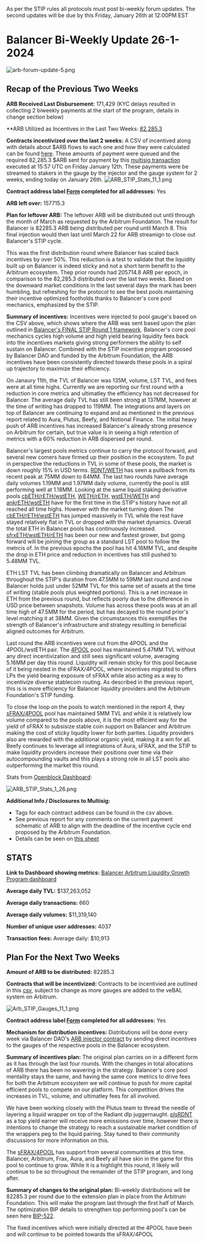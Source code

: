 As per the STIP rules all protocols must post bi-weekly forum updates. The second updates will be due by this Friday, January 26th at 12:00PM EST

# Balancer Bi-Weekly Update 26-1-2024
![arb-forum-update-5.png](arb-forum-update-5.png)
## Recap of the Previous Two Weeks


**ARB Received Last Disbursement:** 171,429 (KYC delays resulted in collecting 2 biweekly payments at the start of the program, details in change section below)

**ARB Utilized as Incentives in the Last Two Weeks: [82,285.3](https://arbiscan.io/tx/0x375301a47e9796c8be254b3afb073ad3a5414f355867971de37b86f8ba37f0c1)

**Contracts incentivized over the last 2 weeks:** A CSV of incentived along with details about $ARB flows to each one and how they were calculated can be found [here](https://github.com/BalancerMaxis/STIP_automation/blob/9c0791acfec184c114f840444bb1c4d183c9cbf4/output/dao_grant_2023-12-28_2024-01-11.csv).
These amounts of payment were queued and the required 82,285.3 $ARB sent for payment by this [multisig transaction](https://app.onchainden.com/safes/arb1:0xb6BfF54589f269E248f99D5956f1fDD5b014D50e/transactions/0x068bd0f58720eb6a57167df5ce7f8e0a4a9cc16bccd25df2fea13fd75c207322) executed at 15:57 UTC on Friday January 12th.
These payments were be streamed to stakers in the gauge by the injector and the gauge system for 2 weeks, ending today on January 26th.
![ARB_STIP_Stats_11_1.png](ARB_STIP_Stats_11_1.png)


**Contract address label [Form](https://docs.google.com/forms/d/e/1FAIpQLSd2AYnjAaQjVOLtvemZpsWoN5sTJEJ8dLqdRDExTBQv_SUeug/viewform) completed for all addresses:** Yes

**ARB left over:** 157715.3

**Plan for leftover ARB:** The leftover ARB will be distributed out until through the month of March as requested by the Arbitrum Foundation. The result for Balancer is 82285.3 ARB being distributed per round until March 8. This final injection would then last until March 22 for ARB streamign to close out Balancer's STIP cycle. 

This was the first distribution round where Balancer has scaled back incentives by over 50%. This reduction is a test to validate that the liquidity built up on Balancer is indeed sticky and not a short term benefit to the Arbitrum ecosystem. Thep prior rounds had 205714.8 ARB per epoch, in comparison to the 82,285.3 distributed over the last two weeks. Based on the downward market conditions in the last several days the mark has been humbling, but refreshing for the protocol to see the best pools maintaining their incentive optimized footholds thanks to Balancer's core pool mechanics, emphasized by the STIP. 

**Summary of incentives:** Incentives were injected to pool gauge's based on the CSV above, which shows where the ARB was sent based upon the plan outlined in [Balancer's FINAL STIP Round 1 framework](https://forum.arbitrum.foundation/t/balancer-final-stip-round-1/16689). Balancer's core pool mechanics cycles high volume and high yield bearing liquidity fees back into the incentives markets giving strong performers the ability to self sustain on Balancer. Combined with the STIP incentive program proposed by Balancer DAO and funded by the Arbitrum Foundation, the ARB incentives have been consistently directed towards these pools in a spiral up trajectory to maximize their efficiency. 

On Janaury 11th, the TVL of Balancer was 135M, volume, LST TVL, and fees were at all time highs. Currently we are reporting our first round with a reduction in core metrics and ultimatley the efficiency has not decreased for Balancer. The average daily TVL has still been strong at 137MM, however at the time of writing has dropped to 119MM. The integrations and layers on top of Balancer are continuing to expand and as mentioned in the previous report related to Aura, Plutus, Beefy, and Notional Finance. The initial heavy push of ARB incentives has increased Balancer's already strong presence on Arbitrum for certain, but true value is in seeing a high retention of metrics with a 60% reduction in ARB dispersed per round. 

Balancer's largest pools metrics continue to carry the protocol forward, and several new comers have firmed up their position in the ecosystem. To put in perspective the reductions in TVL in some of these pools, the market is down roughly 15% in USD terms. [RDNT/WETH](https://app.balancer.fi/#/arbitrum/pool/0x32df62dc3aed2cd6224193052ce665dc181658410002000000000000000003bd) has seen a pullback from its recent peak at 75MM down to 64MM. The last two rounds have average daily volumes 1.19MM and 1.97MM daily volume, currently the pool is still performing well at 1.18MM. Looking at the same liquid staking derivative pools [cbETH/rETH/wstETH](https://app.balancer.fi/#/arbitrum/pool/0x4a2f6ae7f3e5d715689530873ec35593dc28951b000000000000000000000481), [WETH/rETH](https://app.balancer.fi/#/arbitrum/pool/0xade4a71bb62bec25154cfc7e6ff49a513b491e81000000000000000000000497), [wstETH/WETH](https://app.balancer.fi/#/arbitrum/pool/0x9791d590788598535278552eecd4b211bfc790cb000000000000000000000498) and [ankrETH/wstETH](https://app.balancer.fi/#/arbitrum/pool/0x3fd4954a851ead144c2ff72b1f5a38ea5976bd54000000000000000000000480) have for the first time in the STIP's history have not all reached all time highs. However with the market turning down The [cbETH/rETH/wstETH](https://app.balancer.fi/#/arbitrum/pool/0x4a2f6ae7f3e5d715689530873ec35593dc28951b000000000000000000000481) has jumped massively in TVL while the rest have stayed relatively flat in TVL or dropped with the market dynamics. Overall the total ETH in Balancer pools has continuously increased. [sfrxETH/wstETH/rETH](https://app.balancer.fi/#/arbitrum/pool/0x0c8972437a38b389ec83d1e666b69b8a4fcf8bfd00000000000000000000049e) has been our new and fastest grower, but going forward will be joining the group as a standard LST pool to follow the metrcis of. In the previous epochs the pool has hit 4.16MM TVL, and despite the drop in ETH price and reduction in incentives has still pushed to 5.48MM TVL. 

ETH LST TVL has been climbing dramatically on Balancer and Arbitrum throughout the STIP's duration from 47.5MM to 59MM last round and now Balancer holds just under 52MM TVL for this same set of assets at the time of writing (stable pools plus weighted portions). This is a net increase in ETH from the previous round, but reflects poorly due to the difference in USD price between snapshots. Volume has across these pools was at an all time high of 47.5MM for the period, but has decayed to the round prior's level matching it at 38MM. Given the circumstances this exemplifies the strength of Balancer's infrastructure and strategy resulting in beneficial aligned outcomes for Arbitrum. 

Last round the ARB incentives were cut from the 4POOL and the 4POOL/wstETH pair. The [4POOL](https://app.balancer.fi/#/arbitrum/pool/0x423a1323c871abc9d89eb06855bf5347048fc4a5000000000000000000000496) pool has maintained 5.47MM TVL without any direct incentivization and still sees significant volume, averaging 5.16MM per day this round. Liquidity will remain sticky for this pool because of it being nested in the sFRAX/4POOL, where incentives migrated to  offers LPs the yield bearing exposure of sFRAX while also acting as a way to incentivize diverse stablecoin routing. As described in the previous report, this is is more efficiency for Balancer liquidity providers and the Arbitrum Foundation's STIP funding.

To close the loop on the pools to watch mentioned in the report 4, they [sFRAX/4POOL](https://app.balancer.fi/#/arbitrum/pool/0x2ce4457acac29da4736ae6f5cd9f583a6b335c270000000000000000000004dc) pool has maintained 5MM TVL and while it is relatively low volume compared to the pools above, it is the most efficient way for the yield of sFRAX to subsisize stable coin support on Balancer and Arbitrum making the cost of sticky liqudity lower for both parties. Liqudity providers also are rewarded with the additional organic yield, making it a win for all. Beefy continues to leverage all integrations of Aura, sFRAX, and the STIP to make liquidity providers increase their positions over time via their autocompounding vaults and this plays a strong role in all LST pools also outperforming the market this round. 

Stats from [Openblock Dashboard](https://www.openblocklabs.com/app/arbitrum/grantees/Balancer):

![ARB_STIP_Stats_1_26.png](ARB_STIP_Stats_1_26.png)

**Additional Info / Disclosures to Multisig:** 


- Tags for each contract address can be found in the csv above.
- See previous report for any comments on the current payment schematic of ARB to align with the deadline of the incentive cycle end proposed by the Arbitrum Foundation.
- Details can be seen on [this sheet](https://docs.google.com/spreadsheets/d/1k4i9ZNpxiRDC_bl4JtZMldV7J0LRQEVHZNqVpj8xG0g/edit#gid=0)

## STATS

**Link to Dashboard showing metrics:** [Balancer Arbitrum Liquidity Growth Program dashboard](https://dune.com/balancer/arbitrum-lgp?Start+date_d524c0=2023-12-15+00%3A00%3A00&End+date_daf146=&End+date_d75e58=2023-12-28+00%3A00%3A00&Start+date_d2264d=&End+date_d85b75=2024-01-25+00%3A00%3A00&End+date_d19c82=2024-01-25+00%3A00%3A00&Start+date_dc9002=2024-01-12+00%3A00%3A00&Start+date_dfbf60=2024-01-12+00%3A00%3A00)

**Average daily TVL:** $137,263,052

**Average daily transactions:** 660

**Average daily volumes:** $11,319,140

**Number of unique user addresses:** 4037

**Transaction fees:** Average daily: $10,913


## Plan For the Next Two Weeks

**Amount of ARB to be distributed:** 82285.3

**Contracts that will be incentivized:** Contracts to be incentivied are outlined in this [csv](https://github.com/BalancerMaxis/STIP_automation/blob/9c0791acfec184c114f840444bb1c4d183c9cbf4/output/dao_grant_2023-12-28_2024-01-11.csv), subject to change as more gauges are added to the veBAL system on Arbitrum.

![Arb_STIP_Gauges_11_1.png](Arb_STIP_Gauges_11_1.png)

**Contract address label [Form](https://docs.google.com/forms/d/e/1FAIpQLSd2AYnjAaQjVOLtvemZpsWoN5sTJEJ8dLqdRDExTBQv_SUeug/viewform) completed for all addresses:** Yes

**Mechanism for distribution incentives:** Distributions will be done every week via Balancer DAO's [ARB injector contract](https://arbiscan.io/address/0xF23d8342881eDECcED51EA694AC21C2B68440929#readContract) by sending direct incentives to the gauges of the respective pools in the Balancer ecosystem.

**Summary of incentives plan:** The original plan carries on in a different form as it has through the last four rounds. With the changes in total allocations of ARB there has been no wavering in the strategy. Balancer's core pool mentality stays the same, and having the same core metrics to drive fees for both the Arbitrum ecosystem we will continue to push for more capital efficient pools to compete on our platform. This competition drives the increases in TVL, volume, and ultimatley fees for all involved. 

We have been working closely with the Plutus team to thread the needle of layering a liquid wrapper on top of the Radiant dlp juggernaught. [plsRDNT](https://app.balancer.fi/#/arbitrum/pool/0x451b0afd69ace11ec0ac339033d54d2543b088a80000000000000000000004d5) as a top yield earner will receive more emissions over time, however there is intentions to change the strategy to reach a sustainable market condition of the wrappers peg to the liquid pairing. Stay tuned to their community discussions for more information on this. 

The [sFRAX/4POOL](https://app.balancer.fi/#/arbitrum/pool/0x2ce4457acac29da4736ae6f5cd9f583a6b335c270000000000000000000004dc) has support from several communtities at this time. Balancer, Arbitrum, Frax, Aura, and Beefy all have skin in the game for this pool to continue to grow. While it is a highlight this round, it likely will continue to be so throughout the remainder of the STIP program, and long after. 

**Summary of changes to the original plan:** Bi-weekly distributions will be 82285.3 per round due to the extension plan in place from the Arbitrum Foundation. This will make the program last through the first half of March. The optimization BIP details to strengthen top performing pool's can be seen here [BIP-522](https://forum.balancer.fi/t/bip-522-arbitrum-lgp-and-stip-adjustments/5473).

The fixed incentives which were initially directed at the 4POOL have been and will continue to be pointed towards the sFRAX/4POOL 